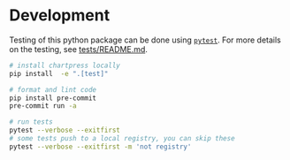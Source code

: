 # Development

Testing of this python package can be done using
[`pytest`](https://github.com/pytest-dev/pytest). For more details on the
testing, see [tests/README.md](https://github.com/jupyterhub/chartpress/blob/main/tests/README.md).

```bash
# install chartpress locally
pip install  -e ".[test]"

# format and lint code
pip install pre-commit
pre-commit run -a

# run tests
pytest --verbose --exitfirst
# some tests push to a local registry, you can skip these
pytest --verbose --exitfirst -m 'not registry'
```

